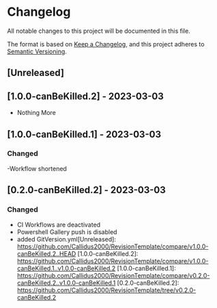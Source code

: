 # Changelog
All notable changes to this project will be documented in this file.

The format is based on [Keep a Changelog](https://keepachangelog.com/en/1.0.0/),
and this project adheres to [Semantic Versioning](https://semver.org/spec/v2.0.0.html).

## [Unreleased]

## [1.0.0-canBeKilled.2] - 2023-03-03
 - Nothing More
## [1.0.0-canBeKilled.1] - 2023-03-03
### Changed
 -Workflow shortened

## [0.2.0-canBeKilled.2] - 2023-03-03
### Changed
- CI Workflows are deactivated
- Powershell Gallery push is disabled
- added GitVersion.yml[Unreleased]: https://github.com/Callidus2000/RevisionTemplate/compare/v1.0.0-canBeKilled.2..HEAD
[1.0.0-canBeKilled.2]: https://github.com/Callidus2000/RevisionTemplate/compare/v1.0.0-canBeKilled.1..v1.0.0-canBeKilled.2
[1.0.0-canBeKilled.1]: https://github.com/Callidus2000/RevisionTemplate/compare/v0.2.0-canBeKilled.2..v1.0.0-canBeKilled.1
[0.2.0-canBeKilled.2]: https://github.com/Callidus2000/RevisionTemplate/tree/v0.2.0-canBeKilled.2